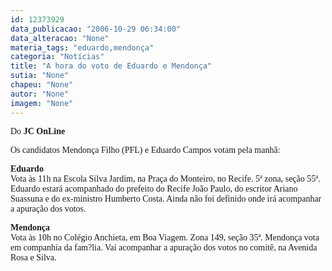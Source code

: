 ```yaml
---
id: 12373929
data_publicacao: "2006-10-29 06:34:00"
data_alteracao: "None"
materia_tags: "eduardo,mendonça"
categoria: "Notícias"
title: "A hora do voto de Eduardo e Mendonça"
sutia: "None"
chapeu: "None"
autor: "None"
imagem: "None"
---
```

<p><P><FONT face=Verdana>Do <STRONG>JC OnLine</STRONG></FONT></P></p>
<p><P><FONT face=Verdana>Os candidatos Mendonça Filho (PFL) e Eduardo Campos votam pela manhã:</FONT></P></p>
<p><P><FONT face=Verdana><STRONG>Eduardo<BR></STRONG>Vota às 11h na Escola Silva Jardim, na Praça do Monteiro, no Recife. 5ª zona, seção 55ª. Eduardo estará acompanhado do prefeito do Recife João Paulo, do escritor Ariano Suassuna e do ex-ministro Humberto Costa. Ainda não foi definido onde irá acompanhar a apuração dos votos.</FONT></P></p>
<p><P><FONT face=Verdana><STRONG>Mendonça<BR></STRONG>Vota às 10h no Colégio Anchieta, em Boa Viagem. Zona 149, seção 35ª. Mendonça vota em companhia da fam?lia. Vai acompanhar a apuração dos votos no comitê, na Avenida Rosa e Silva.</FONT></P> </p>
